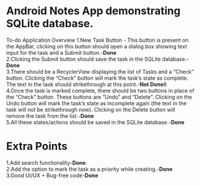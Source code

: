 # Android **Notes App** demonstrating **SQLite** database.

To-do Application
Overview
1.New Task Button - This button is present on the AppBar, clicking on this button should open a dialog box showing text input for the task and a Submit button.-**Done** <br>
2.Clicking the Submit button should save the task in the SQLite database.-**Done** <br>
3.There should be a RecyclerView displaying the list of Tasks and a “Check” button. Clicking the “Check” button will mark the task’s state as complete. The text in the task should strikethrough at this point.-**Not Done**8 <br>
4.Once the task is marked complete, there should be two buttons in place of the “Check” button. These buttons are “Undo” and “Delete”. Clicking on the Undo button will mark the task’s state as incomplete again (the text in the task will not be strikethrough now). Clicking on the Delete button will remove the task from the list.-**Done** <br>
5.All these states/actions should be saved in the SQLite database.-**Done** <br>
# Extra Points
1.Add search functionality-**Done**. <br>
2.Add the option to mark the task as a priority while creating.-**Done** <br>
3.Good UI/UX + Bug-free code-**Done** <br>
